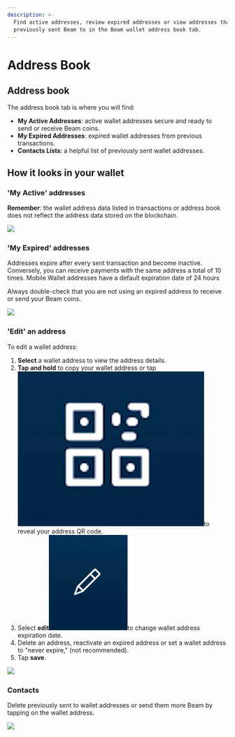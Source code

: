 ```yaml
---
description: >-
  Find active addresses, review expired addresses or view addresses that you
  previously sent Beam to in the Beam wallet address book tab.
---
```


# Address Book

## Address book

The address book tab is where you will find:

* **My Active Addresses**: active wallet addresses secure and ready to send or receive Beam coins.
* **My Expired Addresses**: expired wallet addresses from previous transactions.
* **Contacts Lists**: a helpful list of previously sent wallet addresses.

## How it looks in your wallet

### 'My Active' addresses


**Remember**: the wallet address data listed in transactions or address book does not reflect the address data stored on the blockchain.


![](<.gitbook/assets/photo\_2021-05-28\_12-47-34 (2).jpg>)

### 'My Expired' addresses

Addresses expire after every sent transaction and become inactive. Conversely, you can receive payments with the same address a total of 10 times. Mobile Wallet addresses have a default expiration date of 24 hours

Always double-check that you are not using an expired address to receive or send your Beam coins.

![](.gitbook/assets/photo\_2021-05-28\_12-47-34.jpg)

### 'Edit' an address

To edit a wallet address:

1. **Select** a wallet address to view the address details.
2. **Tap and hold** to copy your wallet address or tap<img src=".gitbook/assets/Screen Shot 2021-07-01 at 9.38.55 PM.png" alt="" data-size="line">to reveal your address QR code.
3. Select **edit**<img src=".gitbook/assets/IMG_3381.jpg" alt="" data-size="line">to change wallet address expiration date.
4. Delete an address, reactivate an expired address or set a wallet address to "never expire," (not recommended).
5. Tap **save**.

![](.gitbook/assets/photo\_2021-05-28\_12-57-04.jpg)

### Contacts

Delete previously sent to wallet addresses or send them more Beam by tapping on the wallet address.

![](<.gitbook/assets/photo\_2021-05-28\_12-47-33 (3).jpg>)






